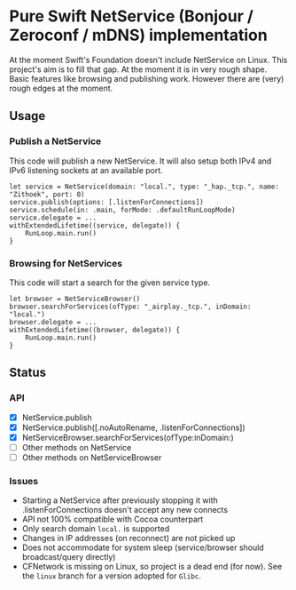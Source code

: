 # Pure Swift NetService (Bonjour / Zeroconf / mDNS) implementation

At the moment Swift's Foundation doesn't include NetService on Linux. This project's aim is to fill that gap. At the moment it is in very rough shape. Basic features like browsing and publishing work. However there are (very) rough edges at the moment.

## Usage

### Publish a NetService

This code will publish a new NetService. It will also setup both IPv4 and IPv6 listening sockets at an available port.

    let service = NetService(domain: "local.", type: "_hap._tcp.", name: "Zithoek", port: 0)
    service.publish(options: [.listenForConnections])
    service.schedule(in: .main, forMode: .defaultRunLoopMode)
    service.delegate = ...
    withExtendedLifetime((service, delegate)) {
        RunLoop.main.run()
    }

### Browsing for NetServices

This code will start a search for the given service type.

    let browser = NetServiceBrowser()
    browser.searchForServices(ofType: "_airplay._tcp.", inDomain: "local.")
    browser.delegate = ...
    withExtendedLifetime((browser, delegate)) {
        RunLoop.main.run()
    }

## Status

### API

* [x] NetService.publish
* [x] NetService.publish([.noAutoRename, .listenForConnections])
* [x] NetServiceBrowser.searchForServices(ofType:inDomain:)
* [ ] Other methods on NetService
* [ ] Other methods on NetServiceBrowser

### Issues

* Starting a NetService after previously stopping it with .listenForConnections doesn't accept any new connects
* API not 100% compatible with Cocoa counterpart
* Only search domain ``local.`` is supported
* Changes in IP addresses (on reconnect) are not picked up
* Does not accommodate for system sleep (service/browser should broadcast/query directly)
* CFNetwork is missing on Linux, so project is a dead end (for now). See the ``linux`` branch for a version adopted for ``Glibc``.

